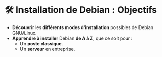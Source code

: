 # **🛠️ Installation de Debian : Objectifs**
- **Découvrir** les **différents modes d'installation** possibles de Debian GNU/Linux.
- **Apprendre à installer** Debian **de A à Z**, que ce soit pour :
  - Un **poste classique**.
  - Un **serveur** en entreprise.

